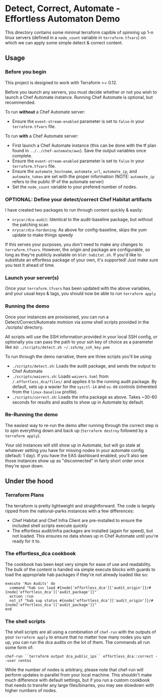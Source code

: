 # Detect, Correct, Automate - Effortless Automaton Demo

This directory contains some minimal terraform capible of spinning up 1-n linux servers (defined in a `node_count` variable in `terraform.tfvars`) on which we can apply some simple detect & correct content.

## Usage

### Before you begin

This project is designed to work with Terraform >= 0.12.

Before you launch any servers, you must decide whether or not you wish to launch a Chef Automate instance. Running Chef Automate is optional, but recommended.

To run **without** a Chef Automate server:
- Ensure the `event-stream-enabled` parameter is set to `false` in your `terraform.tfvars` file.

To run **with** a Chef Automate server:
- First launch a Chef Automate instance (this can be done with the tf plan found in `../../chef-automate/aws`). Save the output variables once complete.
- Ensure the `event-stream-enabled` parameter is set to `false` in your `terraform.tfvars` file.
- Ensure the `automate_hostname`, `automate_url`, `automate_ip`, and `automate_token` are set with the proper information (NOTE: `automate_ip` refers to the public IP of the automate server)
- Set the `node_count` variable to your prefered number of nodes.

### OPTIONAL: Define your detect/correct Chef Habitat artifacts

I have created two packages to run through content quickly & easily:
- `nrycar/dca-audit`: Identical to the audit-baseline package, but without the patching scan
- `nrycar/dca-hardening`: As above for config-baseline, skips the yum update to make things speedy

If this serves your purposes, you don't need to make any changes to `terraform.tfvars`. However, the origin and package are configurable, so long as they're publicly available on `bldr.habitat.sh`. If you'd like to substitute an effortless package of your own, it's supported! Just make sure you test it ahead of time.

### Launch your server(s)

Once your `terraform.tfvars` has been updated with the above variables, and your usual keys & tags, you should now be able to run `terraform apply`

### Running the demo

Once your instances are provisioned, you can run a Detect/Correct/Automate motnion via some shell scripts provided in the ./scripts/ directory.

All scripts will use the SSH information provided in your local SSH config, or optionally you can pass the path to your ssh key of choice as a parameter like so:
`./scripts/detect.sh ~/.ssh/my_ssh_key.pem`

To run through the demo narrative, there are three scripts you'll be using:

- `./scripts/detect.sh`: Loads the audit package, and sends the output to Chef Automate
- `./scripts/waivers.sh`: Loads `waivers.toml` from `/.effortless_dca/files/` and applies it to the running audit package. By default, sets up a wavier for the `sysctl-14` and `os-08` controls (inhereted from the `linux-baseline` profile).
- `./scripts/correct.sh`: Loads the infra package as above. Takes ~30-60 seconds for results and audits to show up in Automate by default.

### Re-Running the demo

The easiest way to re-run the demo after running through the correct step is to spin everything down and back up (`terraform destroy` followed by a `terraform apply`).

Your old instances will still show up in Automate, but will go stale at whatever setting you have for missing nodes in your automate config (default: 1 day). If you have the EAS dashboard enabled, you'll also see those instances show up as "disconnected" in fairly short order once they're spun down.

## Under the hood

### Terraform Plans

The terraform is pretty lightweight and straightforward. The code is largely ripped from the national-parks instances with a few differences:

- Chef Habitat and Chef Infra Client are pre-installed to ensure the included shell scripts execute quickly
- The effortless audit/infra packages are installed (again for speed), but not loaded. This ensures no data shows up in Chef Automate until you're ready for it to.

### The effortless_dca cookbook

The cookbook has been kept very simple for ease of use and readability. The bulk of the content is handed via simple execute blocks with guards to load the appropriate hab packages if they're not already loaded like so:

```
execute 'Run Audits' do
  command "hab svc load #{node['effortless_dca']['audit_origin']}/#{node['effortless_dca']['audit_package']}"
  action :run
  not_if "hab sup status #{node['effortless_dca']['audit_origin']}/#{node['effortless_dca']['audit_package']}"
end
```

### The shell scripts

The shell scripts are all using a combination of `chef-run` with the outputs of your `terraform apply` to ensure that no matter how many nodes you spin up, you can run the dca audits on the lot of them. The commands all run some form of:

`chef-run ``terraform output dca_public_ips`` effortless_dca::correct --user centos`

While the number of nodes is arbitrary, please note that chef-run will perform updates in parallel from your local machine. This shouldn't make much difference with default settings, but if you run a custom cookbook that needs to transfer any large files/binaries, you may see slowdown with higher numbers of nodes.